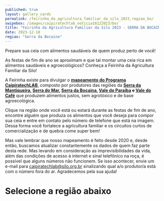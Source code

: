 ```yaml
---
published: true
layout: gallery_cards
permalink: /feirinha_da_agricultura_familiar_da_silo_2023_regiao_bo/
swipebox: /images/caipiratechlab_noticia18122023/bo/
title: "Feirinha da Agricultura Familiar da Silo 2023 - SERRA DA BOCAINA"
date: 2023-12-18
regiao: "Serra da Bocaina"
---
```


Prepare sua ceia com alimentos saudáveis de quem produz perto de você!

As festas de fim de ano se aproximam e que tal montar uma ceia rica em alimentos saudáveis e agroecológicos? Conheça a Feirinha da Agricultura Familiar da Silo!

A Feirinha existe para divulgar o **[mapeamento do Programa CaipiratechLAB](/feirinha_da_agricultura_familiar_da_silo_2023_todas/)**, composto por produtores das regiões da **[Serra da Mantiqueira](/feirinha_da_agricultura_familiar_da_silo_2023_regiao_ma/), [Serra do Mar](/feirinha_da_agricultura_familiar_da_silo_2023_regiao_sm/), [Serra da Bocaina](/feirinha_da_agricultura_familiar_da_silo_2023_regiao_bo/), [Vale do Paraíba](/feirinha_da_agricultura_familiar_da_silo_2023_regiao_vp/) e [Vale do Café](/feirinha_da_agricultura_familiar_da_silo_2023_regiao_vc/)** que produzem alimentos justos, sem agrotóxico e de base agroecológica.

Clique na região onde você está ou estará durante as festas de fim de ano, encontre alguém que produza os alimentos que você deseja para compor sua ceia e entre em contato pelo número de telefone que está na imagem. Dessa forma você fortalece a agricultura familiar e os circuitos curtos de comercialização e de quebra come super bem!

Mas vale lembrar que nosso mapeamento é feito desde 2020 e, desde então, buscamos atualizar constantemente os dados de quem faz parte desta rede. Mas levando em consideração as imprevisibilidades da vida, além das condições de acesso à internet e sinal telefônico na roça, é possível que alguns números não funcionem. Se isso acontecer, envie um e-mail para [caipiratechlab@silo.org.br](mailto:caipiratechlab@silo.org.br) sinalizando qual a/o produtor/a está com o número fora do ar. Agradecemos pela sua ajuda!


# Selecione a região abaixo


